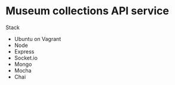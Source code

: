 # Museum collections API service

Stack
- Ubuntu on Vagrant
- Node
- Express
- Socket.io
- Mongo
- Mocha
- Chai
